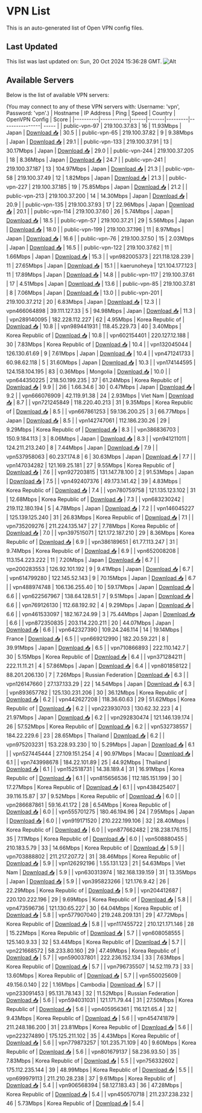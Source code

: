 # VPN List

This is an auto-generated list of Open VPN config files.

## Last Updated

This list was last updated on: Sun, 20 Oct 2024 15:36:28 GMT.
![Alt](https://repobeats.axiom.co/api/embed/186b98318ef1479477931607c1ad7d823f12451f.svg "Repobeats analytics image")

## Available Servers

Below is the list of available VPN servers:

(You may connect to any of these VPN servers with: Username: 'vpn', Password: 'vpn'.)
| Hostname | IP Address | Ping | Speed | Country | OpenVPN Config | Score |
|----------|------------|------|-------|---------|----------------| ----- |
| public-vpn-97 | 219.100.37.83 | 16 | 11.93Mbps | Japan | [Download 📥](./configs/server_0_JP.ovpn) | 30.5 |
| public-vpn-65 | 219.100.37.82 | 9 | 9.38Mbps | Japan | [Download 📥](./configs/server_1_JP.ovpn) | 29.1 |
| public-vpn-133 | 219.100.37.91 | 13 | 30.17Mbps | Japan | [Download 📥](./configs/server_2_JP.ovpn) | 29.0 |
| public-vpn-244 | 219.100.37.205 | 18 | 8.36Mbps | Japan | [Download 📥](./configs/server_3_JP.ovpn) | 24.7 |
| public-vpn-241 | 219.100.37.187 | 13 | 104.97Mbps | Japan | [Download 📥](./configs/server_4_JP.ovpn) | 21.3 |
| public-vpn-58 | 219.100.37.49 | 12 | 1.82Mbps | Japan | [Download 📥](./configs/server_5_JP.ovpn) | 21.3 |
| public-vpn-227 | 219.100.37.185 | 19 | 75.85Mbps | Japan | [Download 📥](./configs/server_6_JP.ovpn) | 21.2 |
| public-vpn-213 | 219.100.37.200 | 14 | 14.30Mbps | Japan | [Download 📥](./configs/server_7_JP.ovpn) | 20.9 |
| public-vpn-135 | 219.100.37.93 | 17 | 22.96Mbps | Japan | [Download 📥](./configs/server_8_JP.ovpn) | 20.1 |
| public-vpn-114 | 219.100.37.60 | 26 | 5.74Mbps | Japan | [Download 📥](./configs/server_9_JP.ovpn) | 18.5 |
| public-vpn-57 | 219.100.37.21 | 29 | 5.56Mbps | Japan | [Download 📥](./configs/server_10_JP.ovpn) | 18.0 |
| public-vpn-199 | 219.100.37.196 | 11 | 8.97Mbps | Japan | [Download 📥](./configs/server_11_JP.ovpn) | 16.6 |
| public-vpn-76 | 219.100.37.50 | 15 | 2.03Mbps | Japan | [Download 📥](./configs/server_12_JP.ovpn) | 16.5 |
| public-vpn-122 | 219.100.37.62 | 11 | 1.66Mbps | Japan | [Download 📥](./configs/server_13_JP.ovpn) | 15.3 |
| vpn982005373 | 221.118.128.239 | 11 | 27.65Mbps | Japan | [Download 📥](./configs/server_14_JP.ovpn) | 15.1 |
| kaerunoheya | 121.104.177.123 | 11 | 17.89Mbps | Japan | [Download 📥](./configs/server_15_JP.ovpn) | 14.8 |
| public-vpn-117 | 219.100.37.61 | 17 | 4.51Mbps | Japan | [Download 📥](./configs/server_16_JP.ovpn) | 13.6 |
| public-vpn-85 | 219.100.37.81 | 8 | 7.06Mbps | Japan | [Download 📥](./configs/server_17_JP.ovpn) | 13.0 |
| public-vpn-201 | 219.100.37.212 | 20 | 6.83Mbps | Japan | [Download 📥](./configs/server_18_JP.ovpn) | 12.3 |
| vpn466064898 | 39.111.127.33 | 5 | 94.98Mbps | Japan | [Download 📥](./configs/server_19_JP.ovpn) | 11.3 |
| vpn289140095 | 182.228.112.227 | 62 | 4.95Mbps | Korea Republic of | [Download 📥](./configs/server_20_KR.ovpn) | 10.8 |
| vpn989441931 | 118.45.229.73 | 40 | 3.40Mbps | Korea Republic of | [Download 📥](./configs/server_21_KR.ovpn) | 10.8 |
| vpn602154401 | 220.127.12.188 | 30 | 7.83Mbps | Korea Republic of | [Download 📥](./configs/server_22_KR.ovpn) | 10.4 |
| vpn132045044 | 126.130.61.69 | 9 | 7.61Mbps | Japan | [Download 📥](./configs/server_23_JP.ovpn) | 10.4 |
| vpn471241733 | 60.98.62.118 | 5 | 31.60Mbps | Japan | [Download 📥](./configs/server_24_JP.ovpn) | 10.3 |
| vpn174144595 | 124.158.104.195 | 83 | 0.36Mbps | Mongolia | [Download 📥](./configs/server_25_MN.ovpn) | 10.0 |
| vpn644350225 | 218.50.199.235 | 37 | 61.24Mbps | Korea Republic of | [Download 📥](./configs/server_26_KR.ovpn) | 9.9 |
| 2i6 | 1.66.34.6 | 30 | 0.47Mbps | Japan | [Download 📥](./configs/server_27_JP.ovpn) | 9.2 |
| vpn666076909 | 42.119.91.38 | 24 | 2.93Mbps | Viet Nam | [Download 📥](./configs/server_28_VN.ovpn) | 8.7 |
| vpn721245849 | 118.220.40.213 | 31 | 9.35Mbps | Korea Republic of | [Download 📥](./configs/server_29_KR.ovpn) | 8.5 |
| vpn667861253 | 59.136.200.25 | 3 | 66.77Mbps | Japan | [Download 📥](./configs/server_30_JP.ovpn) | 8.5 |
| vpn142747061 | 112.186.230.26 | 29 | 9.29Mbps | Korea Republic of | [Download 📥](./configs/server_31_KR.ovpn) | 8.3 |
| vpn386836703 | 150.9.184.113 | 3 | 8.06Mbps | Japan | [Download 📥](./configs/server_32_JP.ovpn) | 8.3 |
| vpn941211011 | 124.211.213.240 | 8 | 7.44Mbps | Japan | [Download 📥](./configs/server_33_JP.ovpn) | 7.9 |
| vpn537958063 | 60.237.174.8 | 6 | 30.63Mbps | Japan | [Download 📥](./configs/server_34_JP.ovpn) | 7.7 |
| vpn147034282 | 121.169.25.181 | 27 | 9.55Mbps | Korea Republic of | [Download 📥](./configs/server_35_KR.ovpn) | 7.6 |
| vpn927203815 | 131.147.78.100 | 2 | 91.53Mbps | Japan | [Download 📥](./configs/server_36_JP.ovpn) | 7.5 |
| vpn492407376 | 49.173.141.42 | 39 | 4.83Mbps | Korea Republic of | [Download 📥](./configs/server_37_KR.ovpn) | 7.4 |
| vpn780759758 | 121.135.123.102 | 31 | 12.68Mbps | Korea Republic of | [Download 📥](./configs/server_38_KR.ovpn) | 7.3 |
| vpn683230242 | 219.112.180.194 | 5 | 4.78Mbps | Japan | [Download 📥](./configs/server_39_JP.ovpn) | 7.2 |
| vpn146045227 | 125.139.125.240 | 31 | 26.83Mbps | Korea Republic of | [Download 📥](./configs/server_40_KR.ovpn) | 7.1 |
| vpn735209276 | 211.224.135.147 | 27 | 7.78Mbps | Korea Republic of | [Download 📥](./configs/server_41_KR.ovpn) | 7.0 |
| vpn397515071 | 121.172.187.210 | 29 | 8.36Mbps | Korea Republic of | [Download 📥](./configs/server_42_KR.ovpn) | 6.9 |
| vpn386189651 | 61.77.113.247 | 31 | 9.74Mbps | Korea Republic of | [Download 📥](./configs/server_43_KR.ovpn) | 6.9 |
| vpn652008208 | 113.154.223.222 | 11 | 7.20Mbps | Japan | [Download 📥](./configs/server_44_JP.ovpn) | 6.7 |
| vpn200283553 | 126.92.101.192 | 9 | 9.41Mbps | Japan | [Download 📥](./configs/server_45_JP.ovpn) | 6.7 |
| vpn614799280 | 122.145.52.143 | 9 | 70.15Mbps | Japan | [Download 📥](./configs/server_46_JP.ovpn) | 6.7 |
| vpn488974748 | 106.136.255.40 | 10 | 59.17Mbps | Japan | [Download 📥](./configs/server_47_JP.ovpn) | 6.6 |
| vpn622567967 | 138.64.128.51 | 7 | 9.51Mbps | Japan | [Download 📥](./configs/server_48_JP.ovpn) | 6.6 |
| vpn769126130 | 112.68.192.92 | 4 | 9.29Mbps | Japan | [Download 📥](./configs/server_49_JP.ovpn) | 6.6 |
| vpn461533097 | 182.167.24.99 | 3 | 75.44Mbps | Japan | [Download 📥](./configs/server_50_JP.ovpn) | 6.6 |
| vpn872350835 | 203.114.220.211 | 20 | 44.07Mbps | Japan | [Download 📥](./configs/server_51_JP.ovpn) | 6.6 |
| vpn642327390 | 109.24.246.114 | 14 | 19.14Mbps | France | [Download 📥](./configs/server_52_FR.ovpn) | 6.5 |
| vpn669212990 | 182.20.59.221 | 8 | 39.91Mbps | Japan | [Download 📥](./configs/server_53_JP.ovpn) | 6.5 |
| vpn710866893 | 222.110.142.7 | 30 | 5.15Mbps | Korea Republic of | [Download 📥](./configs/server_54_KR.ovpn) | 6.4 |
| vpn371284211 | 222.11.11.21 | 4 | 57.86Mbps | Japan | [Download 📥](./configs/server_55_JP.ovpn) | 6.4 |
| vpn801858122 | 88.201.206.130 | 7 | 7.26Mbps | Russian Federation | [Download 📥](./configs/server_56_RU.ovpn) | 6.3 |
| vpn126147660 | 27.137.133.29 | 22 | 14.54Mbps | Japan | [Download 📥](./configs/server_57_JP.ovpn) | 6.3 |
| vpn893657782 | 125.130.231.206 | 30 | 36.12Mbps | Korea Republic of | [Download 📥](./configs/server_58_KR.ovpn) | 6.2 |
| vpn442627208 | 118.36.60.63 | 29 | 51.62Mbps | Korea Republic of | [Download 📥](./configs/server_59_KR.ovpn) | 6.2 |
| vpn223930703 | 130.62.32.223 | 4 | 21.97Mbps | Japan | [Download 📥](./configs/server_60_JP.ovpn) | 6.2 |
| vpn292830474 | 121.146.139.174 | 26 | 57.52Mbps | Korea Republic of | [Download 📥](./configs/server_61_KR.ovpn) | 6.2 |
| vpn532738557 | 184.22.229.6 | 23 | 28.65Mbps | Thailand | [Download 📥](./configs/server_62_TH.ovpn) | 6.2 |
| vpn975203231 | 153.228.93.230 | 10 | 5.29Mbps | Japan | [Download 📥](./configs/server_63_JP.ovpn) | 6.1 |
| vpn527445444 | 27.109.151.254 | 4 | 90.97Mbps | Macau | [Download 📥](./configs/server_64_MO.ovpn) | 6.1 |
| vpn743998678 | 184.22.101.89 | 25 | 44.92Mbps | Thailand | [Download 📥](./configs/server_65_TH.ovpn) | 6.1 |
| vpn152518731 | 14.38.189.4 | 31 | 16.91Mbps | Korea Republic of | [Download 📥](./configs/server_66_KR.ovpn) | 6.1 |
| vpn815656536 | 112.185.151.199 | 30 | 17.27Mbps | Korea Republic of | [Download 📥](./configs/server_67_KR.ovpn) | 6.1 |
| vpn438425407 | 39.116.15.87 | 37 | 9.52Mbps | Korea Republic of | [Download 📥](./configs/server_68_KR.ovpn) | 6.0 |
| vpn286687861 | 59.16.41.172 | 28 | 6.54Mbps | Korea Republic of | [Download 📥](./configs/server_69_KR.ovpn) | 6.0 |
| vpn555701275 | 180.46.194.96 | 24 | 7.95Mbps | Japan | [Download 📥](./configs/server_70_JP.ovpn) | 6.0 |
| vpn919171520 | 210.222.199.106 | 32 | 28.40Mbps | Korea Republic of | [Download 📥](./configs/server_71_KR.ovpn) | 6.0 |
| vpn877662482 | 218.238.176.115 | 35 | 7.11Mbps | Korea Republic of | [Download 📥](./configs/server_72_KR.ovpn) | 6.0 |
| vpn508880455 | 210.183.5.79 | 33 | 14.66Mbps | Korea Republic of | [Download 📥](./configs/server_73_KR.ovpn) | 5.9 |
| vpn703888802 | 211.217.207.72 | 31 | 38.46Mbps | Korea Republic of | [Download 📥](./configs/server_74_KR.ovpn) | 5.9 |
| vpn126292196 | 1.55.131.123 | 21 | 54.63Mbps | Viet Nam | [Download 📥](./configs/server_75_VN.ovpn) | 5.9 |
| vpn630313974 | 182.168.139.159 | 31 | 13.35Mbps | Japan | [Download 📥](./configs/server_76_JP.ovpn) | 5.9 |
| vpn395823266 | 121.176.9.42 | 26 | 22.29Mbps | Korea Republic of | [Download 📥](./configs/server_77_KR.ovpn) | 5.9 |
| vpn204412687 | 220.120.222.196 | 29 | 9.69Mbps | Korea Republic of | [Download 📥](./configs/server_78_KR.ovpn) | 5.8 |
| vpn473596736 | 121.130.65.227 | 30 | 64.04Mbps | Korea Republic of | [Download 📥](./configs/server_79_KR.ovpn) | 5.8 |
| vpn577907040 | 219.248.209.131 | 29 | 47.72Mbps | Korea Republic of | [Download 📥](./configs/server_80_KR.ovpn) | 5.8 |
| vpn117455722 | 210.121.171.146 | 28 | 15.22Mbps | Korea Republic of | [Download 📥](./configs/server_81_KR.ovpn) | 5.7 |
| vpn608058555 | 125.140.9.33 | 32 | 53.44Mbps | Korea Republic of | [Download 📥](./configs/server_82_KR.ovpn) | 5.7 |
| vpn221668572 | 58.233.80.160 | 29 | 47.49Mbps | Korea Republic of | [Download 📥](./configs/server_83_KR.ovpn) | 5.7 |
| vpn590037801 | 222.236.152.134 | 33 | 7.63Mbps | Korea Republic of | [Download 📥](./configs/server_84_KR.ovpn) | 5.7 |
| vpn796735507 | 14.52.119.73 | 33 | 13.60Mbps | Korea Republic of | [Download 📥](./configs/server_85_KR.ovpn) | 5.7 |
| vpn550025609 | 49.156.0.140 | 22 | 1.16Mbps | Cambodia | [Download 📥](./configs/server_86_KH.ovpn) | 5.7 |
| vpn233091453 | 95.131.78.143 | 32 | 11.52Mbps | Russian Federation | [Download 📥](./configs/server_87_RU.ovpn) | 5.6 |
| vpn594031031 | 121.171.79.44 | 31 | 27.50Mbps | Korea Republic of | [Download 📥](./configs/server_88_KR.ovpn) | 5.6 |
| vpn405956361 | 116.121.65.4 | 32 | 9.43Mbps | Korea Republic of | [Download 📥](./configs/server_89_KR.ovpn) | 5.6 |
| vpn454741879 | 211.248.186.200 | 31 | 23.81Mbps | Korea Republic of | [Download 📥](./configs/server_90_KR.ovpn) | 5.6 |
| vpn223274890 | 175.125.211.102 | 35 | 4.43Mbps | Korea Republic of | [Download 📥](./configs/server_91_KR.ovpn) | 5.6 |
| vpn779873257 | 101.235.71.109 | 40 | 9.60Mbps | Korea Republic of | [Download 📥](./configs/server_92_KR.ovpn) | 5.6 |
| vpn801679137 | 58.236.93.50 | 35 | 7.83Mbps | Korea Republic of | [Download 📥](./configs/server_93_KR.ovpn) | 5.5 |
| vpn756332602 | 175.112.235.144 | 39 | 48.99Mbps | Korea Republic of | [Download 📥](./configs/server_94_KR.ovpn) | 5.5 |
| vpn699979113 | 211.210.28.238 | 37 | 9.61Mbps | Korea Republic of | [Download 📥](./configs/server_95_KR.ovpn) | 5.4 |
| vpn906568394 | 58.127.183.43 | 36 | 47.28Mbps | Korea Republic of | [Download 📥](./configs/server_96_KR.ovpn) | 5.4 |
| vpn450570718 | 211.237.238.232 | 46 | 5.73Mbps | Korea Republic of | [Download 📥](./configs/server_97_KR.ovpn) | 5.4 |
